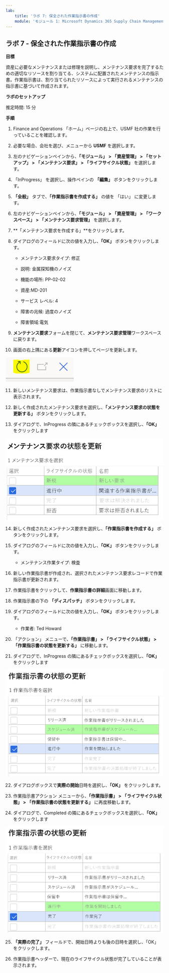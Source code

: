 ```yaml
---
lab:
    title: 'ラボ 7: 保全された作業指示書の作成'
    module: 'モジュール 1: Microsoft Dynamics 365 Supply Chain Management の基礎を学ぶ'
---
```


## ラボ 7 - 保全された作業指示書の作成

**目標**

資産に必要なメンテナンスまたは修理を説明し、メンテナンス要求を完了するための適切なリソースを割り当てる、システムに配置されたメンテナンスの指示書。作業指示書は、割り当てられたリソースによって実行されるメンテナンスの指示書に基づいて作成されます。

**ラボのセットアップ**

推定時間: 15 分

**手順**

1. Finance and Operations 「ホーム」ページの右上で、USMF 社の作業を行っていることを確認します。

2. 必要な場合、会社を選び、メニューから **USMF** を選択します。

3. 左のナビゲーションペインから、**「モジュール」** **&gt; 「資産管理」 &gt; 「セットアップ」 &gt; 「メンテナンス要求」 &gt; 「ライフサイクル状態」** を選択します。

4. 「InProgress」 を選択し、操作ペインの **「編集」** ボタンをクリックします。

5. **「全般」** タブで、**「作業指示書を作成する」** の値を 「はい」 に変更します。

6. 左のナビゲーションペインから、**「モジュール」** **&gt; 「資産管理」 &gt; 「ワークスペース」 &gt; 「メンテナンス要求管理」** を選択します。

7. **「メンテナンス要求を作成する」**をクリックします。

8. ダイアログのフィールドに次の値を入力し、**「OK」** ボタンをクリックします。

	- メンテナンス要求タイプ: 修正

	- 説明: 金属探知機のノイズ

	- 機能の場所: PP-02-02

	- 資産:MD-201

	- サービス レベル: 4

	- 障害の兆候: 過度のノイズ

	- 障害領域:電気 

9. **メンテナンス要求**フォームを閉じて、**メンテナンス要求管理**ワークスペースに戻ります。

10. 画面の右上隅にある**更新**アイコンを押してページを更新します。

![更新アイコンのスクリーンショット](./media/lab-create-a-maintenance-request-01.png)

11. 新しいメンテナンス要求は、作業指示書なしでメンテナンス要求のリストに表示されます。

12. 新しく作成されたメンテナンス要求を選択し、**「メンテナンス要求の状態を更新する」** ボタンをクリックします。 

13. ダイアログで、InProgress の隣にあるチェックボックスを選択し、**「OK」** をクリックします

![選択するライン アイテムのスクリーンショット](./media/lab-create-a-maintenance-request-02.png) 


14. 新しく作成されたメンテナンス要求を選択し、**「作業指示書を作成する」** ボタンをクリックします。 

15. ダイアログのフィールドに次の値を入力し、**「OK」** ボタンをクリックします。

	- メンテナンス作業タイプ: 検査

16. 新しい作業指示書が作成され、選択されたメンテナンス要求レコードで作業指示書が更新されます。

17. 作業指示書をクリックして、**作業指示書の詳細**画面に移動します。

18. 作業指示書の下の **「ディスパッチ」** ボタンをクリックします。

19. ダイアログのフィールドに次の値を入力し、**「OK」** ボタンをクリックします。

	- 作業者: Ted Howard

20. 「アクション」 メニューで、**「作業指示書」 &gt; 「ライフサイクル状態」 &gt; 「作業指示書の状態を更新する」** に移動します。

21. ダイアログで、InProgress の隣にあるチェックボックスを選択し、**「OK」** をクリックします

![選択するライン アイテムのスクリーンショット](./media/lab-create-a-maintenance-request-03.png)

22. ダイアログボックスで**実際の開始**日時を選択し、**「OK」** をクリックします。

23. 作業指示書アクション メニューから、**「作業指示書」 &gt; 「ライフサイクル状態」 &gt; 「作業指示書の状態を更新する」** に再度移動します。

24. ダイアログで、Completed の隣にあるチェックボックスを選択し、**「OK」** をクリックします

![選択するライン アイテムのスクリーンショット](./media/lab-create-a-maintenance-request-04.png)

25. **「実際の完了」** フィールドで、開始日時よりも後の日時を選択し、「OK」 をクリックします。

26. 作業指示書ヘッダーで、現在のライフサイクル状態が完了していることが表示されます。
